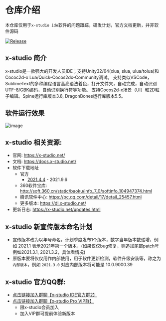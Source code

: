 # 仓库介绍

本仓库仅用于`x-studio ide`软件的问题跟踪，研发计划，官方文档更新，并非软件源码

[![Release](https://img.shields.io/badge/版本-v2021.4.4-blue.svg)](https://github.com/simdsoft/x-studio/releases)

## x-studio 简介

x-studio是一款强大的开发人员IDE；支持Unity32/64(xlua, slua, ulua/tolua)和Cococ2d-x Lua/Quick-Cocos2dx-Community调试。 支持类似VSCode，SublimeText的多种编程语言高亮语法着色，打开文件夹，自动完成，自动识别UTF-8/GBK编码，自动识别换行符等功能。 支持Cocos2d-x场景（UI）和2D粒子编辑。Spine运行库版本3.8, DragonBones运行库版本5.5。

## 软件运行效果

![image](https://github.com/simdsoft/x-studio/blob/master/showcase21-1.png)

## x-studio 相关资源:

- 官网: https://x-studio.net/
- 文档: https://docs.x-studio.net/
- 软件下载地址
  - 官方
    - [2021.4.4](https://x-studio.net/dl.php?version=10.0.9000.103) - 2021.9.6
  - 360软件宝库: http://soft.360.cn/static/baoku/info_7_0/softinfo_104947374.html
  - 腾讯软件中心: https://pc.qq.com/detail/17/detail_25457.html
  - 更多版本: https://dl.x-studio.net/
- 更新日志: https://x-studio.net/updates.html

## x-studio 新宣传版本命名计划

- 宣传版本改为以年号命名，计划季度发布1个版本，数字当年版本数递增，例如 2021.1 表示2021年第一个版本，(如果仅仅bug修复，则追加尾部patch号例如2021.3.1, 2021.3.2，具体看情况)
- 原版本要将仅仅用作内部使用，用于软件更新检测，软件升级安装等，称之为`内部版本`，例如 `2021.3.0` 对应内部版本将可能是 10.0.9000.39

## x-studio 官方QQ群:

- [点击链接加入群聊【x-studio IDE官方群2】](https://jq.qq.com/?_wv=1027&k=eSrJrTIV)
- [点击链接加入群聊【x-studio Pro VIP群】](https://jq.qq.com/?_wv=1027&k=F10LQSJt)
  - 限x-studio会员加入
  - 加入VIP群可提前体验新版本
